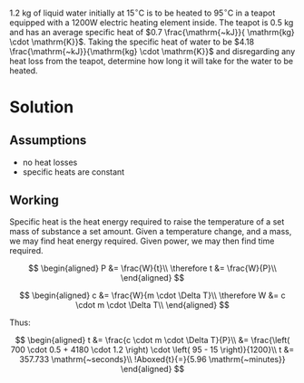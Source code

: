 $1.2\mathrm{~kg}$ of liquid water initially at $15^{\circ} \mathrm{C}$ is to be heated to $95^{\circ} \mathrm{C}$ in a teapot equipped with a $1200\mathrm{W}$ electric heating element inside. The teapot is $0.5 \mathrm{~kg}$ and has an average specific heat of $0.7 \frac{\mathrm{~kJ}}{ \mathrm{kg} \cdot \mathrm{K}}$. Taking the specific heat of water to be $4.18 \frac{\mathrm{~kJ}}{\mathrm{kg} \cdot \mathrm{K}}$ and disregarding any heat loss from the teapot, determine how long it will take for the water to be heated.

# Solution

## Assumptions

* no heat losses
* specific heats are constant

## Working

Specific heat is the heat energy required to raise the temperature of a set mass of substance a set amount.
Given a temperature change, and a mass, we may find heat energy required.
Given power, we may then find time required.

$$
\begin{aligned}
P &= \frac{W}{t}\\
\therefore t &= \frac{W}{P}\\
\end{aligned}
$$

$$
\begin{aligned}
c &= \frac{W}{m \cdot \Delta T}\\
\therefore W &= c \cdot m \cdot \Delta T\\
\end{aligned}
$$

Thus:

$$
\begin{aligned}
t &= \frac{c \cdot m \cdot \Delta T}{P}\\
&= \frac{\left( 700 \cdot 0.5 + 4180 \cdot 1.2 \right) \cdot \left( 95 - 15 \right)}{1200}\\
t &= 357.733 \mathrm{~seconds}\\
!Aboxed{t}{=}{5.96 \mathrm{~minutes}}
\end{aligned}
$$